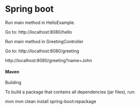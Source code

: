 # Spring boot

Run main method in HelloExample.

Go to: http://localhost:8080/hello


Run main method in GreetingController

Go to: http://localhost:8080/greeting

http://localhost:8080/greeting?name=John

#### Maven

Building

To build a package that contains all dependencies (jar files), run:

mvn mvn clean install spring-boot:repackage

